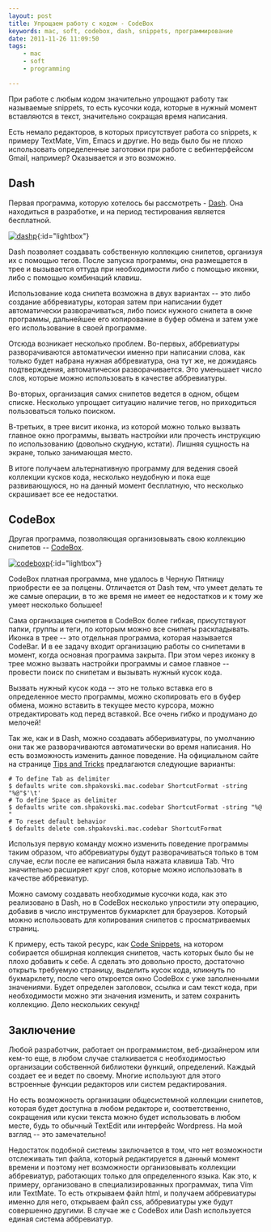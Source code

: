```yaml
---
layout: post
title: Упрощаем работу с кодом - CodeBox
keywords: mac, soft, codebox, dash, snippets, программирование
date: 2011-11-26 11:09:50
tags:
    - mac
    - soft
    - programming

---
```

При работе с любым кодом значительно упрощают работу так называемые snippets, то есть
кусочки кода, которые в нужный момент вставляются в текст, значительно сокращая время
написания.

Есть немало редакторов, в которых присутствует работа со snippets, к примеру TextMate,
Vim, Emacs и другие. Но ведь было бы не плохо использовать определенные заготовки при
работе с вебинтерфейсом Gmail, например? Оказывается и это возможно.

## Dash

Первая программа, которую хотелось бы рассмотреть - [Dash][]. Она
находиться в разработке, и на период тестирования является бесплатной.

[Dash]: http://itunes.apple.com/ru/app/dash/id458034879?mt=12
    "Dash - Developer Tools"

[![dashp][]](http://static.juev.ru/2011/11/dash.png){:id="lightbox"}

[dashp]: http://static.juev.ru/2011/11/dash-th.jpg

Dash позволяет создавать собственную коллекцию снипетов, организуя их с помощью тегов.
После запуска программы, она размещается в трее и вызывается оттуда при необходимости либо с
помощью иконки, либо с помощью комбинаций клавиш.

Использование кода снипета возможна в двух вариантах -- это либо создание аббревиатуры,
которая затем при написании будет автоматически разворачиваться, либо поиск нужного
снипета в окне программы, дальнейшее его копирование в буфер обмена и затем уже его
использование в своей программе.

Отсюда возникает несколько проблем. Во-первых, аббревиатуры разворачиваются автоматически
именно при написании слова, как только будет набрана нужная аббревиатура, она тут же, не
дожидаясь подтверждения, автоматически разворачивается. Это уменьшает число слов, которые
можно использовать в качестве аббревиатуры.

Во-вторых, организация самих снипетов ведется в одном, общем списке. Несколько упрощает
ситуацию наличие тегов, но приходиться пользоваться только поиском.

В-третьих, в трее висит иконка, из которой можно только вызвать главное окно программы,
вызвать настройки или прочесть инструкцию по использованию (довольно скудную, кстати).
Лишняя сущность на экране, только занимающая место.

В итоге получаем альтернативную программу для ведения своей коллекции кусков кода,
несколько неудобную и пока еще развивающуюся, но на данный момент бесплатную, что
несколько скрашивает все ее недостатки.

## CodeBox

Другая программа, позволяющая организовывать свою коллекцию снипетов -- [CodeBox][].

[Codebox]: http://itunes.apple.com/ru/app/codebox/id412536790?mt=12
    "CodeBox"

[![codeboxp][]](http://static.juev.ru/2011/11/codebox.png){:id="lightbox"}

[codeboxp]: http://static.juev.ru/2011/11/codebox-th.jpg

CodeBox платная программа, мне удалось в Черную Пятницу приобрести ее за полцены.
Отличается от Dash тем, что умеет делать те же самые операции, в то же время не имеет ее
недостатков и к тому же умеет несколько большее!

Сама организация снипетов в CodeBox более гибкая, присутствуют папки, группы и теги, по
которым можно все снипеты раскладывать. Иконка в трее -- это отдельная программа, которая
называется CodeBar. И в ее задачу входит организацию работы со снипетами в момент, когда
основная программа закрыта. При этом через иконку в трее можно вызвать настройки программы
и самое главное -- провести поиск по снипетам и вызывать нужный кусок кода.

Вызвать нужный кусок кода -- это не только вставка его в определенное место программы,
можно скопировать его в буфер обмена, можно вставить в текущее место курсора, можно
отредактировать код перед вставкой. Все очень гибко и продумано до мелочей!

Так же, как и в Dash, можно создавать абберивиатуры, по умолчанию они так же
разворачиваются автоматически во время написания. Но есть возможность изменить данное
поведение. На официальном сайте на странице [Tips and Tricks][]
предлагаются следующие варианты:

    # To define Tab as delimiter
    $ defaults write com.shpakovski.mac.codebar ShortcutFormat -string "%@"$'\t'
    # To define Space as delimiter
    $ defaults write com.shpakovski.mac.codebar ShortcutFormat -string "%@ "
    # To reset default behavior
    $ defaults delete com.shpakovski.mac.codebar ShortcutFormat

[Tips and Tricks]: http://www.shpakovski.com/codebox/hidden-features
    "CodeBox: Tips and Tricks"

Используя первую команду можно изменить поведение программы таким образом, что
аббревиатуры будут разворачиваться только в том случае, если после ее написания была
нажата клавиша Tab. Что значительно расширяет круг слов, которые можно использовать в
качестве аббревиатур.

Можно самому создавать необходимые кусочки кода, как это реализовано в Dash, но в CodeBox
несколько упростили эту операцию, добавив в число инструментов букмарклет для браузеров.
Который можно использовать для копирования снипетов с просматриваемых страниц.

К примеру, есть такой ресурс, как [Code Snippets][], на котором
собирается обширная коллекция снипетов, часть которых было бы не плохо добавить к себе. А
сделать это довольно просто, достаточно открыть требуемую страницу, выделить кусок кода,
кликнуть по букмарклету, после чего откроется окно CodeBox с уже заполненными значениями.
Будет определен заголовок, ссылка и сам текст кода, при необходимости можно эти значения
изменить, и затем сохранить коллекцию. Дело нескольких секунд!

[Code Snippets]: http://snipplr.com/ 
    "Code Snippets"

## Заключение

Любой разработчик, работает он программистом, веб-дизайнером или кем-то еще, в любом
случае сталкивается с необходимостью организации собственной библиотеки функций,
определений. Каждый создает ее и ведет по своему. Многие используют для этого встроенные
функции редакторов или систем редактирования. 

Но есть возможность организации общесистемной коллекции снипетов, которая будет доступна в
любом редакторе и, соответственно, сокращения или куски текста можно будет использовать в
любом месте, будь то обычный TextEdit или интерфейс Wordpress. На мой взгляд -- это
замечательно!

Недостаток подобной системы заключается в том, что нет возможности отслеживать тип файла,
который редактируется в данный момент времени и поэтому нет возможности организовывать
коллекции аббревиатур, работающих только для определенного языка. Как это, к примеру,
организовано в специализированных программах, типа Vim или TextMate. То есть открываем
файл html, и получаем аббревиатуры именно для него, открываем файл css, аббревиатуры уже
будут совершенно другими. В случае же с CodeBox или Dash используется единая система
аббревиатур. 
